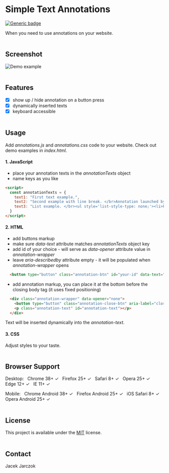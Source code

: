 # Simple Text Annotations
[![Generic badge](https://img.shields.io/badge/Version-1.1.1-green.svg)](https://shields.io/)

When you need to use annotations on your website.
<br><br>

## Screenshot
![Demo example](https://github.com/k-son/Tooltips/blob/main/annotations.png?raw=true "Demo example")
<br><br>

## Features
- [x] show up / hide annotation on a button press
- [x] dynamically inserted texts
- [x] keyboard accessible
<br><br>

## Usage
Add *annotations.js* and *annotations.css* code to your website.
Check out demo examples in *index.html*.
#### 1. JavaScript
- place your annotation texts in the *annotationTexts* object
- name keys as you like
```html
<script>
  const annotationTexts = {
    text1: "First text example.",
    text2: "Second example with line break. </br>Annotation launched by Button nr 2 and Button nr 3.",
    text3: "List example. </br><ul style='list-style-type: none;'><li>First list item.</li><li>Second list item.</li><li>Third list item.</li>"
  }
</script>
```

#### 2. HTML
- add buttons markup
- make sure *data-text* attribute matches *annotationTexts* object key
- add id of your choice - will serve as *data-opener* attribute value in *annotation-wrapper*
- leave *aria-describedby* attribute empty - it will be populated when *annotation-wrapper* opens 
```html
  <button type="button" class="annotation-btn" id="your-id" data-text="text1" aria-describedby="">some text to annotate</button>
```

- add annotation markup, you can place it at the bottom before the closing body tag (it uses fixed positioning)
```html
  <div class="annotation-wrapper" data-opener="none">
    <button type="button" class="annotation-close-btn" aria-label="close annotation"></button>
    <p class="annotation-text" id="annotation-text"></p>
  </div>
```
Text will be inserted dynamically into the *annotation-text*.

#### 3. CSS
Adjust styles to your taste.
<br><br>

## Browser Support
Desktop:&nbsp;&nbsp; Chrome 38+ ✓&nbsp;&nbsp; Firefox 25+ ✓&nbsp;&nbsp; Safari 8+ ✓&nbsp;&nbsp;  Opera 25+ ✓&nbsp;&nbsp; Edge 12+ ✓&nbsp;&nbsp; IE 11+ ✓&nbsp;&nbsp;

Mobile:&nbsp;&nbsp; Chrome Android 38+ ✓&nbsp;&nbsp; Firefox Android 25+ ✓&nbsp;&nbsp; iOS Safari 8+ ✓&nbsp;&nbsp; Opera Android 25+ ✓&nbsp;&nbsp;
<br><br>

## License
This project is available under the [MIT](https://opensource.org/licenses/mit-license.php) license.
<br><br>

## Contact
 Jacek Jarczok
